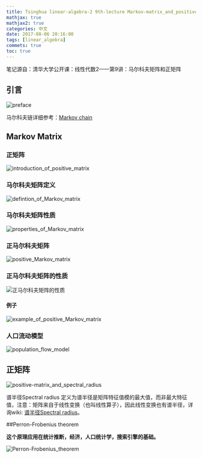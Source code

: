```yaml
---
title: Tsinghua linear-algebra-2 9th-lecture Markov-matrix_and_positive-matrix
mathjax: true
mathjax2: true
categories: 中文
date: 2017-08-06 20:16:00
tags: [linear_algebra]
commets: true
toc: true
---
```


笔记源自：清华大学公开课：线性代数2——第9讲：马尔科夫矩阵和正矩阵



## 引言

![preface](http://q6gm8fomw.bkt.clouddn.com/gitpage/tsinghua_linear_algebra/2-9/1.png)

马尔科夫链详细参考：[Markov chain](https://en.wikipedia.org/wiki/Markov_chain)

## Markov Matrix

### 正矩阵

![introduction_of_positive_matrix](http://q6gm8fomw.bkt.clouddn.com/gitpage/tsinghua_linear_algebra/2-9/2.png)

### 马尔科夫矩阵定义

![defintion_of_Markov_matrix](http://q6gm8fomw.bkt.clouddn.com/gitpage/tsinghua_linear_algebra/2-9/3.png)

### 马尔科夫矩阵性质

![properties_of_Markov_matrix](http://q6gm8fomw.bkt.clouddn.com/gitpage/tsinghua_linear_algebra/2-9/4.png)

### 正马尔科夫矩阵

![positive_Markov_matrix](http://q6gm8fomw.bkt.clouddn.com/gitpage/tsinghua_linear_algebra/2-9/5.png)

### 正马尔科夫矩阵的性质

![正马尔科夫矩阵的性质](http://q6gm8fomw.bkt.clouddn.com/gitpage/tsinghua_linear_algebra/2-9/6.png)

#### 例子

![example_of_positive_Markov_matrix](http://q6gm8fomw.bkt.clouddn.com/gitpage/tsinghua_linear_algebra/2-9/7.png)

### 人口流动模型

![population_flow_model](http://q6gm8fomw.bkt.clouddn.com/gitpage/tsinghua_linear_algebra/2-9/8.png)

## 正矩阵

![positive-matrix_and_spectral_radius](http://q6gm8fomw.bkt.clouddn.com/gitpage/tsinghua_linear_algebra/2-9/9.png)

谱半径Spectral radius 定义为谱半径是矩阵特征值模的最大值，而非最大特征值，注意：矩阵来自于线性变换（也叫线性算子），因此线性变换也有谱半径，详询wiki: [谱半径Spectral radius](https://en.wikipedia.org/wiki/Spectral_radius)。

##Perron-Frobenius theorem

**这个原理应用在统计推断，经济，人口统计学，搜索引擎的基础。**

![Perron-Frobenius_theorem](http://q6gm8fomw.bkt.clouddn.com/gitpage/tsinghua_linear_algebra/2-9/10.png) 

